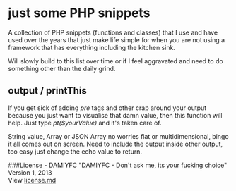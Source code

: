 just some PHP snippets
===================

A collection of PHP snippets (functions and classes) that I use and have used over the years that just make life simple for when you are not using a framework that has everything including the kitchen sink.  

Will slowly build to this list over time or if I feel aggravated and need to do something other than the daily grind.


## output / printThis ##

If you get sick of adding _pre_ tags and other crap around your output because you just want to visualise that damn value, then this function will help.  Just type *pt($yourValue)* and it's taken care of.  

String value, Array or JSON Array no worries flat or multidimensional, bingo it all comes out on screen.  Need to include the output inside other output, too easy just change the echo value to return.


###License - DAMIYFC
"DAMIYFC - Don't ask me, its your fucking choice" <br/>
Version 1, 2013 <br/>
View [license.md](license.md)





